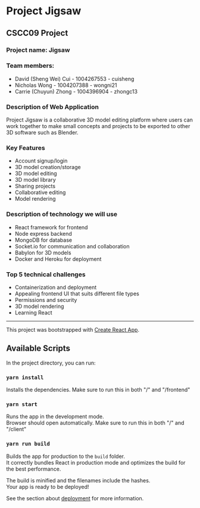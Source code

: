 # Project Jigsaw
## CSCC09 Project

### Project name: Jigsaw

### Team members:
- David (Sheng Wei) Cui - 1004267553 - cuisheng
- Nicholas Wong - 1004207388 - wongni21
- Carrie (Chuyun) Zhong - 1004396904 - zhongc13

### Description of Web Application

Project Jigsaw is a collaborative 3D model editing platform where users can work together to make small concepts and projects to be exported to other 3D software such as Blender.

### Key Features
- Account signup/login
- 3D model creation/storage
- 3D model editing
- 3D model library
- Sharing projects
- Collaborative editing
- Model rendering


### Description of technology we will use
- React framework for frontend
- Node express backend
- MongoDB for database
- Socket.io for communication and collaboration
- Babylon for 3D models
- Docker and Heroku for deployment


### Top 5 technical challenges
- Containerization and deployment
- Appealing frontend UI that suits different file types
- Permissions and security
- 3D model rendering
- Learning React

--------------------------------------------------------------------------------
This project was bootstrapped with [Create React App](https://github.com/facebook/create-react-app).

## Available Scripts

In the project directory, you can run:

### `yarn install`

Installs the dependencies.
Make sure to run this in both "/" and "/frontend"

### `yarn start`

Runs the app in the development mode.<br />
Browser should open automatically.
Make sure to run this in both "/" and "/client"

### `yarn run build`

Builds the app for production to the `build` folder.<br />
It correctly bundles React in production mode and optimizes the build for the best performance.

The build is minified and the filenames include the hashes.<br />
Your app is ready to be deployed!

See the section about [deployment](https://facebook.github.io/create-react-app/docs/deployment) for more information.
